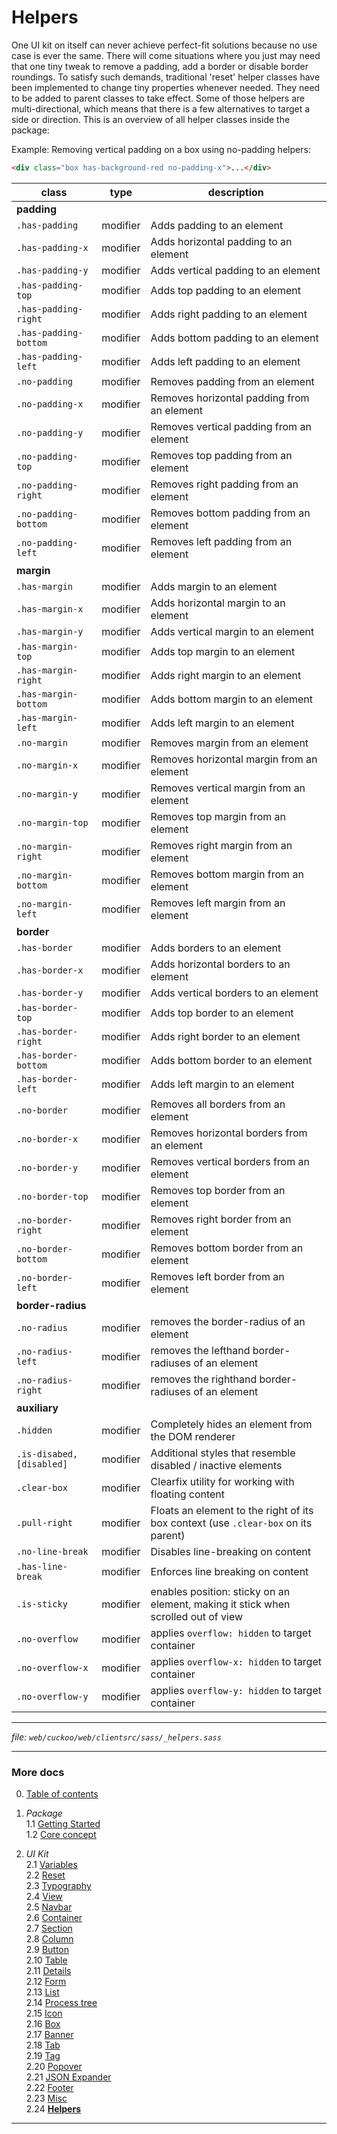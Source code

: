 # Helpers

One UI kit on itself can never achieve perfect-fit solutions because no use case
is ever the same. There will come situations where you just may need that one
tiny tweak to remove a padding, add a border or disable border roundings. To
satisfy such demands, traditional 'reset' helper classes have been implemented
to change tiny properties whenever needed. They need to be added to parent
classes to take effect. Some of those helpers are multi-directional, which means
that there is a few alternatives to target a side or direction. This is an overview
of all helper classes inside the package:

Example: Removing vertical padding on a box using no-padding helpers:
```html
<div class="box has-background-red no-padding-x">...</div>
```

| class                     | type     | description                                                                        |
| ------------------------- | -------- | ---------------------------------------------------------------------------------- |
| **padding**               |          |                                                                                    |
| `.has-padding`            | modifier | Adds padding to an element                                                         |
| `.has-padding-x`          | modifier | Adds horizontal padding to an element                                              |
| `.has-padding-y`          | modifier | Adds vertical padding to an element                                                |
| `.has-padding-top`        | modifier | Adds top padding to an element                                                     |
| `.has-padding-right`      | modifier | Adds right padding to an element                                                   |
| `.has-padding-bottom`     | modifier | Adds bottom padding to an element                                                  |
| `.has-padding-left`       | modifier | Adds left padding to an element                                                    |
| `.no-padding`             | modifier | Removes padding from an element                                                    |
| `.no-padding-x`           | modifier | Removes horizontal padding from an element                                         |
| `.no-padding-y`           | modifier | Removes vertical padding from an element                                           |
| `.no-padding-top`         | modifier | Removes top padding from an element                                                |
| `.no-padding-right`       | modifier | Removes right padding from an element                                              |
| `.no-padding-bottom`      | modifier | Removes bottom padding from an element                                             |
| `.no-padding-left`        | modifier | Removes left padding from an element                                               |
| **margin**                |          |                                                                                    |
| `.has-margin`             | modifier | Adds margin to an element                                                          |
| `.has-margin-x`           | modifier | Adds horizontal margin to an element                                               |
| `.has-margin-y`           | modifier | Adds vertical margin to an element                                                 |
| `.has-margin-top`         | modifier | Adds top margin to an element                                                      |
| `.has-margin-right`       | modifier | Adds right margin to an element                                                    |
| `.has-margin-bottom`      | modifier | Adds bottom margin to an element                                                   |
| `.has-margin-left`        | modifier | Adds left margin to an element                                                     |
| `.no-margin`              | modifier | Removes margin from an element                                                     |
| `.no-margin-x`            | modifier | Removes horizontal margin from an element                                          |
| `.no-margin-y`            | modifier | Removes vertical margin from an element                                            |
| `.no-margin-top`          | modifier | Removes top margin from an element                                                 |
| `.no-margin-right`        | modifier | Removes right margin from an element                                               |
| `.no-margin-bottom`       | modifier | Removes bottom margin from an element                                              |
| `.no-margin-left`         | modifier | Removes left margin from an element                                                |
| **border**                |          |                                                                                    |
| `.has-border`             | modifier | Adds borders to an element                                                         |
| `.has-border-x`           | modifier | Adds horizontal borders to an element                                              |
| `.has-border-y`           | modifier | Adds vertical borders to an element                                                |
| `.has-border-top`         | modifier | Adds top border to an element                                                      |
| `.has-border-right`       | modifier | Adds right border to an element                                                    |
| `.has-border-bottom`      | modifier | Adds bottom border to an element                                                   |
| `.has-border-left`        | modifier | Adds left margin to an element                                                     |
| `.no-border`              | modifier | Removes all borders from an element                                                |
| `.no-border-x`            | modifier | Removes horizontal borders from an element                                         |
| `.no-border-y`            | modifier | Removes vertical borders from an element                                           |
| `.no-border-top`          | modifier | Removes top border from an element                                                 |
| `.no-border-right`        | modifier | Removes right border from an element                                               |
| `.no-border-bottom`       | modifier | Removes bottom border from an element                                              |
| `.no-border-left`         | modifier | Removes left border from an element                                                |
| **border-radius**         |          |                                                                                    |
| `.no-radius`              | modifier | removes the border-radius of an element                                            |
| `.no-radius-left`         | modifier | removes the lefthand border-radiuses of an element                                 |
| `.no-radius-right`        | modifier | removes the righthand border-radiuses of an element                                |
| **auxiliary**             |          |                                                                                    |
| `.hidden`                 | modifier | Completely hides an element from the DOM renderer                                  |
| `.is-disabed, [disabled]` | modifier | Additional styles that resemble disabled / inactive elements                       |
| `.clear-box`              | modifier | Clearfix utility for working with floating content                                 |
| `.pull-right`             | modifier | Floats an element to the right of its box context (use `.clear-box` on its parent) |
| `.no-line-break`          | modifier | Disables line-breaking on content                                                  |
| `.has-line-break`         | modifier | Enforces line breaking on content                                                  |
| `.is-sticky`              | modifier | enables position: sticky on an element, making it stick when scrolled out of view  |
| `.no-overflow`            | modifier | applies `overflow: hidden` to target container                                     |
| `.no-overflow-x`          | modifier | applies `overflow-x: hidden` to target container                                   |
| `.no-overflow-y`          | modifier | applies `overflow-y: hidden` to target container                                   |

---
_file: `web/cuckoo/web/clientsrc/sass/_helpers.sass`_

---

### More docs

0. [Table of contents](../index.md)

1. _Package_  
  1.1 [Getting Started](../package/getting-started.md)  
  1.2 [Core concept](../package/concept.md)  

2. _UI Kit_  
  2.1 [Variables](./var.md)  
  2.2 [Reset](./reset.md)  
  2.3 [Typography](./typography.md)  
  2.4 [View](./view.md)  
  2.5 [Navbar](./navbar.md)  
  2.6 [Container](./container.md)  
  2.7 [Section](./section.md)  
  2.8 [Column](./column.md)  
  2.9 [Button](./button.md)  
  2.10 [Table](./table.md)  
  2.11 [Details](./details.md)  
  2.12 [Form](./form.md)  
  2.13 [List](./list.md)  
  2.14 [Process tree](./process-tree.md)  
  2.15 [Icon](./icon.md)  
  2.16 [Box](./box.md)  
  2.17 [Banner](./banner.md)  
  2.18 [Tab](./tab.md)  
  2.19 [Tag](./tag.md)  
  2.20 [Popover](./popover.md)  
  2.21 [JSON Expander](./json-expander.md)  
  2.22 [Footer](./footer.md)  
  2.23 [Misc](./misc.md)  
  2.24 **[Helpers](./helpers.md)**  

---
